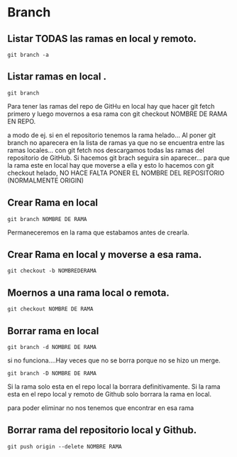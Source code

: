 # Branch

## Listar TODAS las ramas en local y remoto.  

```console
git branch -a
```

## Listar ramas en local .  

```console
git branch
```
Para tener las ramas del repo de GitHu en local hay que hacer git fetch primero y luego movernos a esa rama con git checkout NOMBRE DE RAMA EN REPO.

a modo de ej. si en el repositorio tenemos la rama helado... Al poner git branch no aparecera en la lista de ramas ya que no se encuentra entre las ramas locales...
con git fetch nos descargamos todas las ramas del repositorio de GitHub. Si hacemos git brach seguira sin aparecer...
para que la rama este en local hay que moverse a ella y esto lo hacemos con git checkout helado, NO HACE FALTA PONER EL NOMBRE DEL REPOSITORIO (NORMALMENTE ORIGIN)

## Crear Rama en local  

```console
git branch NOMBRE DE RAMA
```
Permaneceremos en la rama que estabamos antes de crearla.

## Crear Rama en local  y moverse a esa rama.

```console
git checkout -b NOMBREDERAMA 
```

## Moernos a una rama local o remota.

```console
git checkout NOMBRE DE RAMA
```

## Borrar rama en local

```console
git branch -d NOMBRE DE RAMA
```

si no funciona....Hay veces que no se borra porque no se hizo un merge.

```console
git branch -D NOMBRE DE RAMA
```

Si la rama solo esta en el repo local la borrara definitivamente.
Si la rama esta en el repo local y remoto de Github solo borrara la rama en local.

para poder eliminar no nos tenemos que encontrar en esa rama

## Borrar rama del repositorio local y Github.

```console
git push origin --delete NOMBRE RAMA 
```













